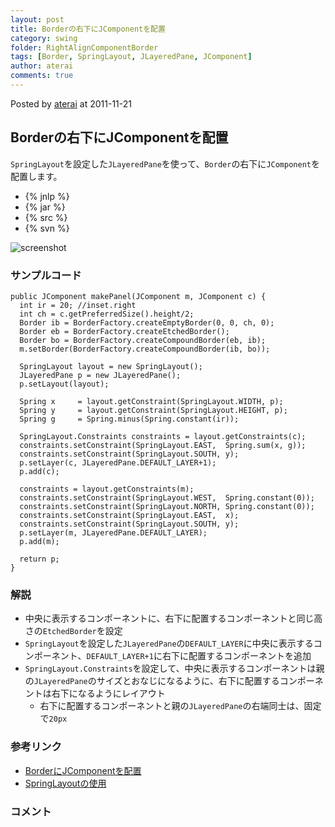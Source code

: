 ```yaml
---
layout: post
title: Borderの右下にJComponentを配置
category: swing
folder: RightAlignComponentBorder
tags: [Border, SpringLayout, JLayeredPane, JComponent]
author: aterai
comments: true
---
```


Posted by [aterai](http://terai.xrea.jp/aterai.html) at 2011-11-21

## Borderの右下にJComponentを配置
`SpringLayout`を設定した`JLayeredPane`を使って、`Border`の右下に`JComponent`を配置します。

- {% jnlp %}
- {% jar %}
- {% src %}
- {% svn %}

<!-- dummy comment line for breaking list -->

![screenshot](https://lh5.googleusercontent.com/-IPUQvbcJ2NM/TsjbIEMsMeI/AAAAAAAABE8/Fg16E6wkLtY/s800/RightAlignComponentBorder.png)

### サンプルコード
<pre class="prettyprint"><code>public JComponent makePanel(JComponent m, JComponent c) {
  int ir = 20; //inset.right
  int ch = c.getPreferredSize().height/2;
  Border ib = BorderFactory.createEmptyBorder(0, 0, ch, 0);
  Border eb = BorderFactory.createEtchedBorder();
  Border bo = BorderFactory.createCompoundBorder(eb, ib);
  m.setBorder(BorderFactory.createCompoundBorder(ib, bo));

  SpringLayout layout = new SpringLayout();
  JLayeredPane p = new JLayeredPane();
  p.setLayout(layout);

  Spring x     = layout.getConstraint(SpringLayout.WIDTH, p);
  Spring y     = layout.getConstraint(SpringLayout.HEIGHT, p);
  Spring g     = Spring.minus(Spring.constant(ir));

  SpringLayout.Constraints constraints = layout.getConstraints(c);
  constraints.setConstraint(SpringLayout.EAST,  Spring.sum(x, g));
  constraints.setConstraint(SpringLayout.SOUTH, y);
  p.setLayer(c, JLayeredPane.DEFAULT_LAYER+1);
  p.add(c);

  constraints = layout.getConstraints(m);
  constraints.setConstraint(SpringLayout.WEST,  Spring.constant(0));
  constraints.setConstraint(SpringLayout.NORTH, Spring.constant(0));
  constraints.setConstraint(SpringLayout.EAST,  x);
  constraints.setConstraint(SpringLayout.SOUTH, y);
  p.setLayer(m, JLayeredPane.DEFAULT_LAYER);
  p.add(m);

  return p;
}
</code></pre>

### 解説
- 中央に表示するコンポーネントに、右下に配置するコンポーネントと同じ高さの`EtchedBorder`を設定
- `SpringLayout`を設定した`JLayeredPane`の`DEFAULT_LAYER`に中央に表示するコンポーネント、`DEFAULT_LAYER+1`に右下に配置するコンポーネントを追加
- `SpringLayout.Constraints`を設定して、中央に表示するコンポーネントは親の`JLayeredPane`のサイズとおなじになるように、右下に配置するコンポーネントは右下になるようにレイアウト
    - 右下に配置するコンポーネントと親の`JLayeredPane`の右端同士は、固定で`20px`

<!-- dummy comment line for breaking list -->

### 参考リンク
- [BorderにJComponentを配置](http://terai.xrea.jp/Swing/ComponentTitledBorder.html)
- [SpringLayoutの使用](http://terai.xrea.jp/Swing/SpringLayout.html)

<!-- dummy comment line for breaking list -->

### コメント
